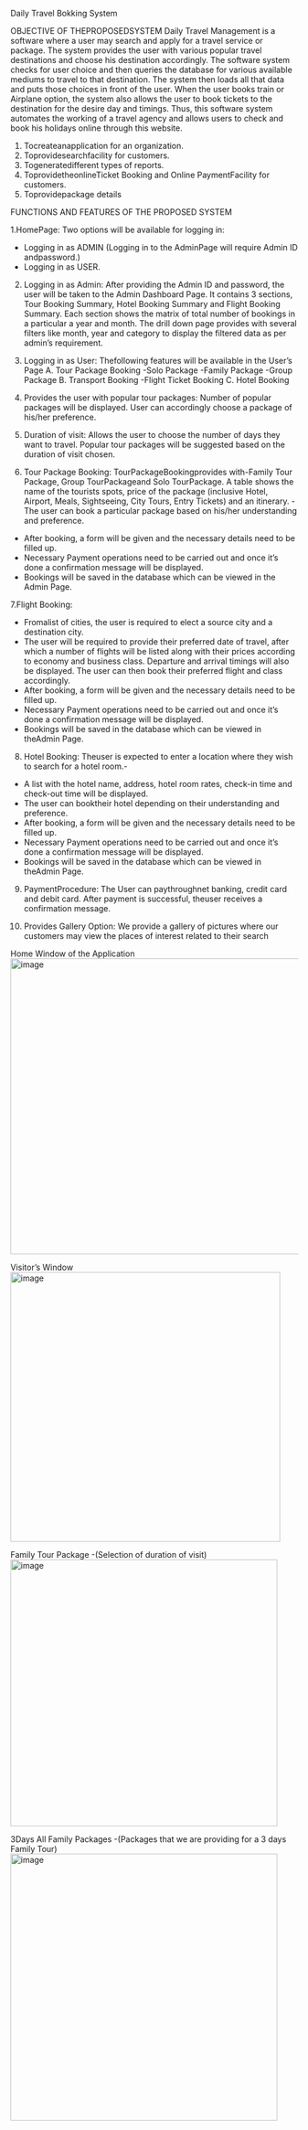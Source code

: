 Daily Travel Bokking System

OBJECTIVE OF THEPROPOSEDSYSTEM
 Daily Travel Management is a software where a user may search and apply for a travel service or package. The system provides the user with various popular travel destinations and choose his destination  accordingly. The software system checks for user choice and then queries the database for various  available mediums to travel to that destination. The system then loads all that data and puts those choices  in front of the user. When the user books train or Airplane option, the system also allows the user to book
 tickets to the destination for the desire day and timings. Thus, this software system automates the working  of a travel agency and allows users to check and book his holidays online through this website.
 1. Tocreateanapplication for an organization.
 2. Toprovidesearchfacility for customers.
 3. Togeneratedifferent types of reports.
 4. ToprovidetheonlineTicket Booking and Online PaymentFacility for customers.
 5. Toprovidepackage details

FUNCTIONS AND FEATURES OF THE PROPOSED SYSTEM
 
 1.HomePage:
 Two options will be available for logging in:
 - Logging in as ADMIN (Logging in to the AdminPage will require Admin ID andpassword.)
 - Logging in as USER.
 
 2. Logging in as Admin:
 After providing the Admin ID and password, the user will be taken to the Admin Dashboard Page. It  contains 3 sections, Tour Booking Summary, Hotel Booking Summary and Flight Booking Summary. Each  section shows the matrix of total number of bookings in a particular a year and month. The drill down page  provides with several filters like month, year and category to display the filtered data as per admin’s requirement.
 
 3. Logging in as User:
 Thefollowing features will be available in the User’s Page
 A. Tour Package Booking
    -Solo Package
    -Family Package
    -Group Package
 B. Transport Booking
    -Flight Ticket Booking
 C. Hotel Booking
 
 4. Provides the user with popular tour packages:
 Number of popular packages will be displayed. User can accordingly choose a package of his/her  preference.
 
 5. Duration of visit:
 Allows the user to choose the number of days they want to travel. Popular tour packages will be  suggested based on the duration of visit chosen.

 6. Tour Package Booking:
 TourPackageBookingprovides with-Family Tour Package, Group TourPackageand Solo TourPackage. A table shows the name of the tourists spots, price of the package (inclusive Hotel, Airport, Meals,  Sightseeing, City Tours, Entry Tickets) and an itinerary.
  -The user can book a particular package based on his/her understanding and preference.
  - After booking, a form will be given and the necessary details need to be filled up.
  - Necessary Payment operations need to be carried out and once it’s done a confirmation message will be  displayed.
  - Bookings will be saved in the database which can be viewed in the Admin Page.

 7.Flight Booking:
   - Fromalist of cities, the user is required to elect a source city and a destination city.
   - The user will be required to provide their preferred date of travel, after which a number of flights will be  listed along with their prices according to economy and business class. Departure and arrival timings will also be displayed. The user can then book their preferred flight and class accordingly.
   - After booking, a form will be given and the necessary details need to be filled up.
   - Necessary Payment operations need to be carried out and once it’s done a confirmation message will be  displayed.
   - Bookings will be saved in the database which can be viewed in theAdmin Page.
 
 8. Hotel Booking:
 Theuser is expected to enter a location where they wish to search for a hotel room.-
  - A list with the hotel name, address, hotel room rates, check-in time and check-out time will be displayed.
  - The user can booktheir hotel depending on their understanding and preference.
  - After booking, a form will be given and the necessary details need to be filled up.
  - Necessary Payment operations need to be carried out and once it’s done a confirmation message will be displayed.
  - Bookings will be saved in the database which can be viewed in theAdmin Page.
 
 9. PaymentProcedure:
 The User can paythroughnet banking, credit card and debit card. After payment is successful, theuser receives a confirmation message.

 10. Provides Gallery Option:
 We provide a gallery of pictures where our customers may view the places of interest related to their search

Home Window of the Application
<img width="518" alt="image" src="https://github.com/user-attachments/assets/cc0c3561-a317-4be2-96d2-c78dc5fcb5a6" />

Visitor’s Window
<img width="472" alt="image" src="https://github.com/user-attachments/assets/9c2dd194-4805-4155-9eea-037d04da4c7b" />

Family Tour Package 
-(Selection of duration of visit)
<img width="467" alt="image" src="https://github.com/user-attachments/assets/61680e11-4399-4250-a82a-d38664f1674a" />

3Days All Family Packages 
-(Packages that we are providing for a 3 days Family Tour)
<img width="467" alt="image" src="https://github.com/user-attachments/assets/02b5a9aa-c4df-4ac1-8111-e35ef9a5082d" />





